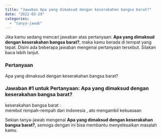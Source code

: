 ```yaml
---
title: "Jawaban Apa yang dimaksud dengan keserakahan bangsa barat?"
date: "2022-03-29"
categories: 
  - "tanya-jawab"
---
```


Jika kamu sedang mencari jawaban atas pertanyaan: **Apa yang dimaksud dengan keserakahan bangsa barat?**, maka kamu berada di tempat yang tepat. Disini ada beberapa jawaban mengenai pertanyaan tersebut. Silakan baca lebih lanjut.

### Pertanyaan

Apa yang dimaksud dengan keserakahan bangsa barat?

### Jawaban #1 untuk Pertanyaan: Apa yang dimaksud dengan keserakahan bangsa barat?

keserakahan bangsa barat :  
merebut rempah-rempah dari indonesia , ato mengambil kekuasaan  

Sekian tanya-jawab mengenai **Apa yang dimaksud dengan keserakahan bangsa barat?**, semoga dengan ini bisa membantu menyelesaikan masalah kamu.
